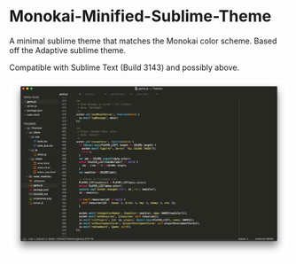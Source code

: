 # Monokai-Minified-Sublime-Theme

A minimal sublime theme that matches the Monokai color scheme. Based off the Adaptive sublime theme.

Compatible with Sublime Text (Build 3143) and possibly above.

![Screenshot](screenshot.png?raw=true "Screenshot")
